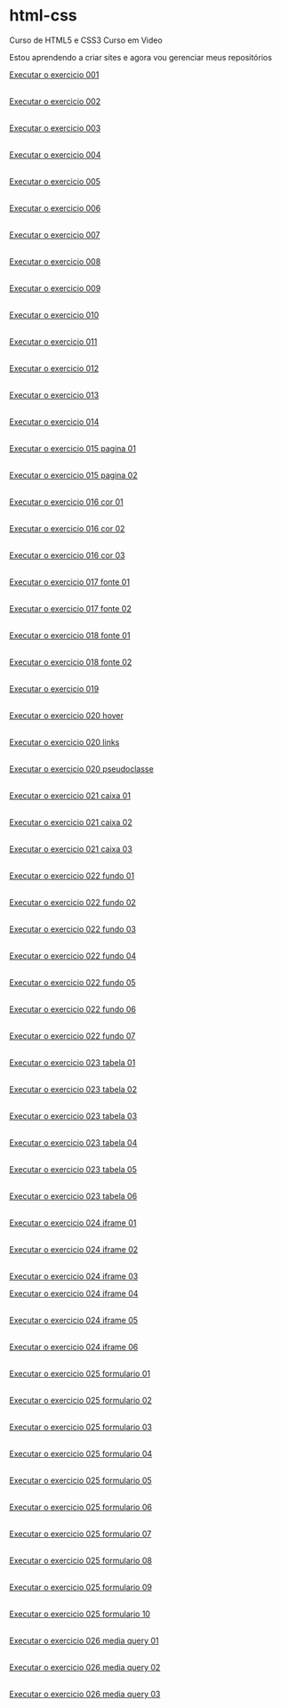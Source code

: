# html-css
 Curso de HTML5 e CSS3 Curso em Video

 Estou aprendendo a criar sites e agora vou gerenciar meus repositórios

<a href="https://rangelbjordao.github.io/html-css/exercicios/ex001/index.html">Executar o exercicio 001</a><br><br>

<a href="https://rangelbjordao.github.io/html-css/exercicios/ex002/index.html">Executar o exercicio 002</a><br><br>

<a href="https://rangelbjordao.github.io/html-css/exercicios/ex003/index.html">Executar o exercicio 003</a><br><br>

<a href="https://rangelbjordao.github.io/html-css/exercicios/ex004/index.html">Executar o exercicio 004</a><br><br>

<a href="https://rangelbjordao.github.io/html-css/exercicios/ex005/index.html">Executar o exercicio 005</a><br><br>

<a href="https://rangelbjordao.github.io/html-css/exercicios/ex006/html4.html">Executar o exercicio 006</a><br><br>

<a href="https://rangelbjordao.github.io/html-css/exercicios/ex007/index.html">Executar o exercicio 007</a><br><br>

<a href="https://rangelbjordao.github.io/html-css/exercicios/ex008/index.html">Executar o exercicio 008</a><br><br>

<a href="https://rangelbjordao.github.io/html-css/exercicios/ex009/index.html">Executar o exercicio 009</a><br><br>

<a href="https://rangelbjordao.github.io/html-css/exercicios/ex010/index.html">Executar o exercicio 010</a><br><br>

<a href="https://rangelbjordao.github.io/html-css/exercicios/ex011/index.html">Executar o exercicio 011</a><br><br>

<a href="https://rangelbjordao.github.io/html-css/exercicios/ex012/index.html">Executar o exercicio 012</a><br><br>

<a href="https://rangelbjordao.github.io/html-css/exercicios/ex013/index.html">Executar o exercicio 013</a><br><br>

<a href="https://rangelbjordao.github.io/html-css/exercicios/ex014/index.html">Executar o exercicio 014</a><br><br>

<a href="https://rangelbjordao.github.io/html-css/exercicios/ex015/index.html">Executar o exercicio 015 pagina 01</a><br><br>

<a href="https://rangelbjordao.github.io/html-css/exercicios/ex015/pagina02.html">Executar o exercicio 015 pagina 02</a><br><br>

<a href="https://rangelbjordao.github.io/html-css/exercicios/ex016/cor01.html">Executar o exercicio 016 cor 01</a><br><br>

<a href="https://rangelbjordao.github.io/html-css/exercicios/ex016/cor02.html">Executar o exercicio 016 cor 02</a><br><br>

<a href="https://rangelbjordao.github.io/html-css/exercicios/ex016/cor03.html">Executar o exercicio 016 cor 03</a><br><br>

<a href="https://rangelbjordao.github.io/html-css/exercicios/ex017/fonte01.html">Executar o exercicio 017 fonte 01</a><br><br>

<a href="https://rangelbjordao.github.io/html-css/exercicios/ex017/fonte02.html">Executar o exercicio 017 fonte 02</a><br><br>

<a href="https://rangelbjordao.github.io/html-css/exercicios/ex018/fonte01.html">Executar o exercicio 018 fonte 01</a><br><br>

<a href="https://rangelbjordao.github.io/html-css/exercicios/ex018/fonte02.html">Executar o exercicio 018 fonte 02</a><br><br>

<a href="https://rangelbjordao.github.io/html-css/exercicios/ex019/seletor01.html">Executar o exercicio 019</a><br><br>

<a href="https://rangelbjordao.github.io/html-css/exercicios/ex020/hover.html">Executar o exercicio 020 hover</a><br><br>

<a href="https://rangelbjordao.github.io/html-css/exercicios/ex020/links.html">Executar o exercicio 020 links</a><br><br>

<a href="https://rangelbjordao.github.io/html-css/exercicios/ex020/pseudoclasse.html">Executar o exercicio 020 pseudoclasse</a><br><br>

<a href="https://rangelbjordao.github.io/html-css/exercicios/ex021/caixa01.html">Executar o exercicio 021 caixa 01</a><br><br>

<a href="https://rangelbjordao.github.io/html-css/exercicios/ex021/caixa02.html">Executar o exercicio 021 caixa 02</a><br><br>

<a href="https://rangelbjordao.github.io/html-css/exercicios/ex021/caixa03.html">Executar o exercicio 021 caixa 03</a><br><br>

<a href="https://rangelbjordao.github.io/html-css/exercicios/ex022/fundo001.html">Executar o exercicio 022 fundo 01</a><br><br>

<a href="https://rangelbjordao.github.io/html-css/exercicios/ex022/fundo002.html">Executar o exercicio 022 fundo 02</a><br><br>

<a href="https://rangelbjordao.github.io/html-css/exercicios/ex022/fundo003.html">Executar o exercicio 022 fundo 03</a><br><br>

<a href="https://rangelbjordao.github.io/html-css/exercicios/ex022/fundo004.html">Executar o exercicio 022 fundo 04</a><br><br>

<a href="https://rangelbjordao.github.io/html-css/exercicios/ex022/fundo005.html">Executar o exercicio 022 fundo 05</a><br><br>

<a href="https://rangelbjordao.github.io/html-css/exercicios/ex022/fundo006.html">Executar o exercicio 022 fundo 06</a><br><br>

<a href="https://rangelbjordao.github.io/html-css/exercicios/ex022/fundo007.html">Executar o exercicio 022 fundo 07</a><br><br>

<a href="https://rangelbjordao.github.io/html-css/exercicios/ex023/tabela001.html">Executar o exercicio 023 tabela 01</a><br><br>

<a href="https://rangelbjordao.github.io/html-css/exercicios/ex023/tabela002.html">Executar o exercicio 023 tabela 02</a><br><br>

<a href="https://rangelbjordao.github.io/html-css/exercicios/ex023/tabela003.html">Executar o exercicio 023 tabela 03</a><br><br>

<a href="https://rangelbjordao.github.io/html-css/exercicios/ex023/tabela004.html">Executar o exercicio 023 tabela 04</a><br><br>

<a href="https://rangelbjordao.github.io/html-css/exercicios/ex023/tabela005.html">Executar o exercicio 023 tabela 05</a><br><br>

<a href="https://rangelbjordao.github.io/html-css/exercicios/ex023/tabela006.html">Executar o exercicio 023 tabela 06</a><br><br>

<a href="https://rangelbjordao.github.io/html-css/exercicios/ex024/iframe001.html">Executar o exercicio 024 iframe 01</a><br><br>

<a href="https://rangelbjordao.github.io/html-css/exercicios/ex024/iframe002.html">Executar o exercicio 024 iframe 02</a><br><br>

<a href="https://rangelbjordao.github.io/html-css/exercicios/ex024/iframe003.html">Executar o exercicio 024 iframe 03</a><br>

<a href="https://rangelbjordao.github.io/html-css/exercicios/ex024/iframe004.html">Executar o exercicio 024 iframe 04</a><br><br>

<a href="https://rangelbjordao.github.io/html-css/exercicios/ex024/iframe005.html">Executar o exercicio 024 iframe 05</a><br><br>

<a href="https://rangelbjordao.github.io/html-css/exercicios/ex024/iframe006.html">Executar o exercicio 024 iframe 06</a><br><br>

<a href="https://rangelbjordao.github.io/html-css/exercicios/ex025/form001.html">Executar o exercicio 025 formulario 01</a><br><br>

<a href="https://rangelbjordao.github.io/html-css/exercicios/ex025/form002.html">Executar o exercicio 025 formulario 02</a><br><br>

<a href="https://rangelbjordao.github.io/html-css/exercicios/ex025/form003.html">Executar o exercicio 025 formulario 03</a><br><br>

<a href="https://rangelbjordao.github.io/html-css/exercicios/ex025/form004.html">Executar o exercicio 025 formulario 04</a><br><br>

<a href="https://rangelbjordao.github.io/html-css/exercicios/ex025/form005.html">Executar o exercicio 025 formulario 05</a><br><br>

<a href="https://rangelbjordao.github.io/html-css/exercicios/ex025/form006.html">Executar o exercicio 025 formulario 06</a><br><br>

<a href="https://rangelbjordao.github.io/html-css/exercicios/ex025/form007.html">Executar o exercicio 025 formulario 07</a><br><br>

<a href="https://rangelbjordao.github.io/html-css/exercicios/ex025/form008.html">Executar o exercicio 025 formulario 08</a><br><br>

<a href="https://rangelbjordao.github.io/html-css/exercicios/ex025/form009.html">Executar o exercicio 025 formulario 09</a><br><br>

<a href="https://rangelbjordao.github.io/html-css/exercicios/ex025/form010.html">Executar o exercicio 025 formulario 10</a><br><br>

<a href="https://rangelbjordao.github.io/html-css/exercicios/ex026//mq001/index.html">Executar o exercicio 026 media query 01</a><br><br>

<a href="https://rangelbjordao.github.io/html-css/exercicios/ex026//mq002/index.html">Executar o exercicio 026 media query 02</a><br><br>

<a href="https://rangelbjordao.github.io/html-css/exercicios/ex026//mq003/index.html">Executar o exercicio 026 media query 03</a><br><br>

